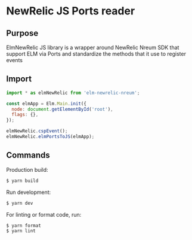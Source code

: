# NewRelic JS Ports reader

## Purpose

ElmNewRelic JS library is a wrapper around NewRelic Nreum SDK that support ELM via Ports and standardize the methods that it use to register events

## Import

```js
import * as elmNewRelic from 'elm-newrelic-nreum';

const elmApp = Elm.Main.init({
  node: document.getElementById('root'),
  flags: {},
});

elmNewRelic.cspEvent();
elmNewRelic.elmPortsToJS(elmApp);
```

## Commands

Production build:
```sh
$ yarn build
```

Run development:
```sh
$ yarn dev
```

For linting or format code, run:
```sh
$ yarn format
$ yarn lint
```
